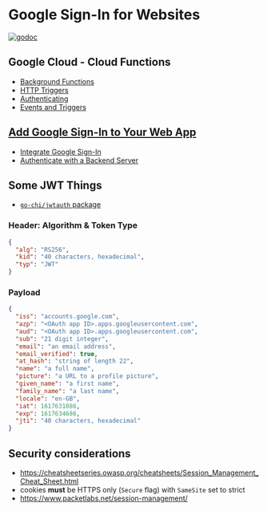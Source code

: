 # Google Sign-In for Websites

[![godoc](https://img.shields.io/badge/pkg.go.dev-godoc-00ADD8?logo=go)](https://pkg.go.dev/go.jlucktay.dev/gsifw)

## Google Cloud - Cloud Functions

- [Background Functions](https://cloud.google.com/functions/docs/writing/background)
- [HTTP Triggers](https://cloud.google.com/functions/docs/calling/http)
- [Authenticating](https://cloud.google.com/functions/docs/securing/authenticating)
- [Events and Triggers](https://cloud.google.com/functions/docs/concepts/events-triggers)

## [Add Google Sign-In to Your Web App](https://developers.google.com/identity/sign-in/web/)

- [Integrate Google Sign-In](https://developers.google.com/identity/sign-in/web/sign-in)
- [Authenticate with a Backend Server](https://developers.google.com/identity/sign-in/web/backend-auth)

## Some JWT Things

- [`go-chi/jwtauth` package](https://github.com/go-chi/jwtauth)

### Header: Algorithm & Token Type

```json
{
  "alg": "RS256",
  "kid": "40 characters, hexadecimal",
  "typ": "JWT"
}
```

### Payload

```json
{
  "iss": "accounts.google.com",
  "azp": "<OAuth app ID>.apps.googleusercontent.com",
  "aud": "<OAuth app ID>.apps.googleusercontent.com",
  "sub": "21 digit integer",
  "email": "an email address",
  "email_verified": true,
  "at_hash": "string of length 22",
  "name": "a full name",
  "picture": "a URL to a profile picture",
  "given_name": "a first name",
  "family_name": "a last name",
  "locale": "en-GB",
  "iat": 1617631086,
  "exp": 1617634686,
  "jti": "40 characters, hexadecimal"
}
```

## Security considerations

- <https://cheatsheetseries.owasp.org/cheatsheets/Session_Management_Cheat_Sheet.html>
- cookies **must** be HTTPS only (`Secure` flag) with `SameSite` set to strict
- <https://www.packetlabs.net/session-management/>
